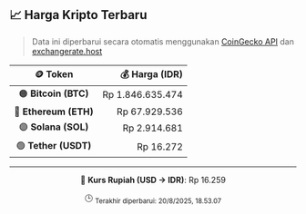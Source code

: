 

<!-- HARGA_KRIPTO -->
## 📈 Harga Kripto Terbaru

> Data ini diperbarui secara otomatis menggunakan [CoinGecko API](https://www.coingecko.com/) dan [exchangerate.host](https://exchangerate.host/)

<div align="center">

| 🪙 Token | 💰 Harga (IDR) |
|:------:|---------------:|
| 🟠 **Bitcoin (BTC)**   | Rp 1.846.635.474 |
| 🔵 **Ethereum (ETH)**  | Rp 67.929.536 |
| 🟣 **Solana (SOL)**    | Rp 2.914.681 |
| 🟢 **Tether (USDT)**   | Rp 16.272 |

---

💱 **Kurs Rupiah (USD → IDR)**: Rp 16.259

🕒 <sub>Terakhir diperbarui: 20/8/2025, 18.53.07</sub>

</div>
<!-- /HARGA_KRIPTO -->